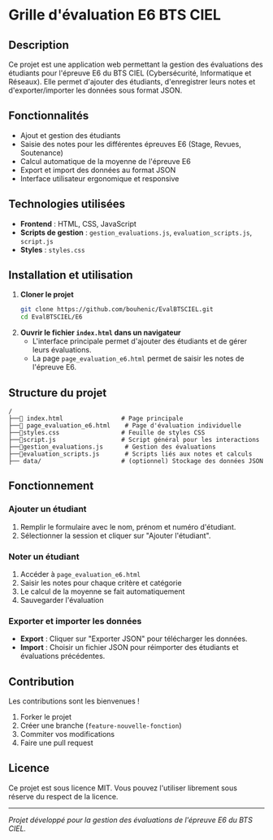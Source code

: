 # Grille d'évaluation E6 BTS CIEL

## Description

Ce projet est une application web permettant la gestion des évaluations des étudiants pour l'épreuve E6 du BTS CIEL (Cybersécurité, Informatique et Réseaux). Elle permet d'ajouter des étudiants, d'enregistrer leurs notes et d'exporter/importer les données sous format JSON.

## Fonctionnalités

- Ajout et gestion des étudiants
- Saisie des notes pour les différentes épreuves E6 (Stage, Revues, Soutenance)
- Calcul automatique de la moyenne de l'épreuve E6
- Export et import des données au format JSON
- Interface utilisateur ergonomique et responsive

## Technologies utilisées

- **Frontend** : HTML, CSS, JavaScript
- **Scripts de gestion** : `gestion_evaluations.js`, `evaluation_scripts.js`, `script.js`
- **Styles** : `styles.css`

## Installation et utilisation

1. **Cloner le projet**
   ```bash
   git clone https://github.com/bouhenic/EvalBTSCIEL.git
   cd EvalBTSCIEL/E6
   ```
2. **Ouvrir le fichier ********`index.html`******** dans un navigateur**
   - L'interface principale permet d'ajouter des étudiants et de gérer leurs évaluations.
   - La page `page_evaluation_e6.html` permet de saisir les notes de l'épreuve E6.

## Structure du projet

```
/
├──📄 index.html                # Page principale
├──📄 page_evaluation_e6.html    # Page d'évaluation individuelle
├──🎨styles.css                 # Feuille de styles CSS
├──📜script.js                  # Script général pour les interactions
├──📜gestion_evaluations.js      # Gestion des évaluations
├──📜evaluation_scripts.js       # Scripts liés aux notes et calculs
├── data/                      # (optionnel) Stockage des données JSON
```

## Fonctionnement

### Ajouter un étudiant

1. Remplir le formulaire avec le nom, prénom et numéro d'étudiant.
2. Sélectionner la session et cliquer sur "Ajouter l'étudiant".

### Noter un étudiant

1. Accéder à `page_evaluation_e6.html`
2. Saisir les notes pour chaque critère et catégorie
3. Le calcul de la moyenne se fait automatiquement
4. Sauvegarder l'évaluation

### Exporter et importer les données

- **Export** : Cliquer sur "Exporter JSON" pour télécharger les données.
- **Import** : Choisir un fichier JSON pour réimporter des étudiants et évaluations précédentes.

## Contribution

Les contributions sont les bienvenues !

1. Forker le projet
2. Créer une branche (`feature-nouvelle-fonction`)
3. Commiter vos modifications
4. Faire une pull request

## Licence

Ce projet est sous licence MIT. Vous pouvez l'utiliser librement sous réserve du respect de la licence.

---

*Projet développé pour la gestion des évaluations de l'épreuve E6 du BTS CIEL.*

